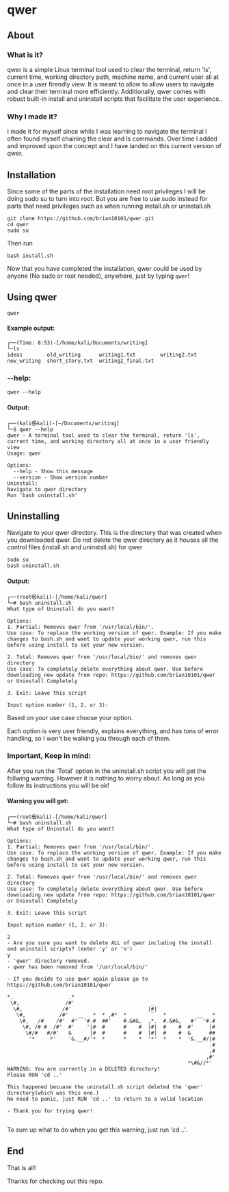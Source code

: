 <h1>qwer</h1>

<h2>About</h2>

<h3>What is it?</h3>

<p> qwer is a simple Linux terminal tool used to clear the terminal, return 'ls', current time, working directory path, machine name, and current user all at once in a user firendly view. It is meant to allow to allow users to navigate and clear their terminal more efficiently. Additionally, qwer comes with robust built-in install and uninstall scripts that facilitate the user experience..</p>

<h3>Why I made it?</h3>

<p> I made it for myself since while I was learning to navigate the terminal I often found myself chaining the clear and ls commands. Over time I added and improved upon the concept and I have landed on this current version of qwer.</p>

<h2>Installation</h2>

<p>Since some of the parts of the installation need root privileges I will be doing sudo su to turn into root. But you are free to use sudo instead for parts that need privileges such as when running install.sh or uninstall.sh</p>

    git clone https://github.com/brian10101/qwer.git
    cd qwer
    sudo su

Then run

    bash install.sh

Now that you have completed the installation, qwer could be used by anyone (No sudo or root needed), anywhere, just by typing `qwer`!

<h2>Using qwer</h2>

```
qwer
```

<h4>Example output:</h4>

```
┌──(Time: 8:53)-[/home/kali/Documents/writing]
└─ls
ideas        old_writing      writing1.txt        writing2.txt
new_writing  short_story.txt  writing2_final.txt
```

<h3>--help:</h3>

    qwer --help

<h4>Output:</h4>

```
┌──(kali㉿kali)-[~/Documents/writing]
└─$ qwer --help
qwer - A terminal tool used to clear the terminal, return 'ls', current time, and working directory all at once in a user friendly view
Usage: qwer

Options:
  --help - Show this message
  --version - Show version number
Uninstall:
Navigate to qwer directory
Run 'bash uninstall.sh'
```

<h2>Uninstalling</h2>

<p>Navigate to your qwer directory. This is the directory that was created when you downloaded qwer. Do not delete the qwer directory as it houses all the control files (install.sh and uninstall.sh) for qwer</p>

    sudo su
    bash uninstall.sh

<h4>Output:</h4>

```
┌──(root㉿kali)-[/home/kali/qwer]
└─# bash uninstall.sh 
What type of Uninstall do you want?

Options:
1. Partial: Removes qwer from '/usr/local/bin/'.
Use case: To replace the working version of qwer. Example: If you make changes to bash.sh and want to update your working qwer, run this before using install to set your new version.

2. Total: Removes qwer from '/usr/local/bin/' and removes qwer directory
Use case: To completely delete everything about qwer. Use before downloading new update from repo: https://github.com/brian10101/qwer or Uninstall Completely

3. Exit: Leave this script

Input option number (1, 2, or 3):

```

<p>Based on your use case choose your option.</p>
<p>Each option is very user friendly, explains everything, and has tons of error handling, so I won't be walking you through each of them.</p>

<h3>Important, Keep in mind:</h3>

<p>After you run the 'Total' option in the uninstall.sh script you will get the follwing warning. However it is nothing to worry about. As long as you follow its instructions you will be ok!</p>

<h4>Warning you will get:</h4>

```
┌──(root㉿kali)-[/home/kali/qwer]
└─# bash uninstall.sh
What type of Uninstall do you want?

Options:
1. Partial: Removes qwer from '/usr/local/bin/'.
Use case: To replace the working version of qwer. Example: If you make changes to bash.sh and want to update your working qwer, run this before using install to set your new version.

2. Total: Removes qwer from '/usr/local/bin/' and removes qwer directory
Use case: To completely delete everything about qwer. Use before downloading new update from repo: https://github.com/brian10101/qwer or Uninstall Completely

3. Exit: Leave this script

Input option number (1, 2, or 3):

2
- Are you sure you want to delete ALL of qwer including the install and uninstall scripts? (enter 'y' or 'n')
y
- 'qwer' directory removed.
- qwer has been removed from '/usr/local/bin/'

- If you decide to use qwer again please go to https://github.com/brian10101/qwer

*.                  .*                                  
 \#,               /#'                         _                   
  \#,             /#'                         |#|                     
   \#,           /#'   __   *  * ,#*  *        ‾   *          __   *  
    \#,   /#    /#'  #'  '#.#  ##'    #.&#&,  ,*.  #.&#&,   #'  '#.#  
     \#, /# #  /#'  #'    '|#  #      #    #  |#|  #    #  #'     |#  
      \#/#   #/#'   &      |#  #      #    #  |#|  #    #  &      ##  
       '*     *'    '&.__#/'*  *      *    *  '*'  *    *  '&.__#/|#  
                                                                  .#  
                                                                  ,#  
                                                                 ,#'  
                                                           *\#&//*'  
WARNING: You are currently in a DELETED directory! 
Please RUN 'cd ..'

This happened becuase the uninstall.sh script deleted the 'qwer' directory(which was this one.)
No need to panic, just RUN 'cd ..' to return to a valid location

- Thank you for trying qwer!
                              
```
<p>To sum up what to do when you get this warning, just run 'cd ..'.</p>

<h2>End</h2>

<p>That is all!</p>
<p>Thanks for checking out this repo.</P>



